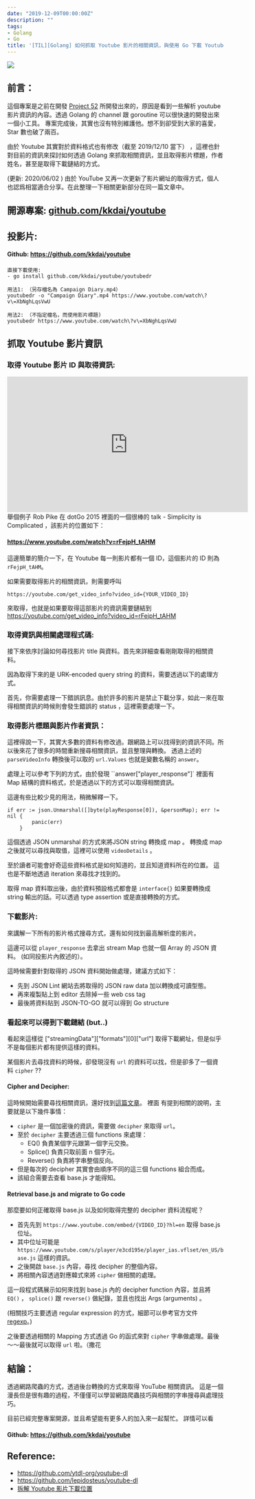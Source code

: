 ```yaml
---
date: "2019-12-09T00:00:00Z"
description: ""
tags:
- Golang
- Go
title: '[TIL][Golang] 如何抓取 Youtube 影片的相關資訊，與使用 Go 下載 Youtube 影片 (2020/06/03 更新) '
---
```


![](../images/2019/1210.jpg)

## 前言：

這個專案是之前在開發 [Project 52](https://github.com/kkdai/project52) 所開發出來的，原因是看到一些解析 youtube 影片資訊的內容。透過 Golang 的 channel 跟 goroutine 可以很快速的開發出來一個小工具。 專案完成後，其實也沒有特別維護他。想不到卻受到大家的喜愛，Star 數也破了兩百。 

由於 Youtube 其實對於資料格式也有修改（截至 2019/12/10 當下） ，這裡也針對目前的資訊來探討如何透過 Golang 來抓取相關資訊，並且取得影片標題，作者姓名，甚至是取得下載鏈結的方式。

(更新: 2020/06/02 ) 由於 YouTube 又再一次更新了影片網址的取得方式，個人也認爲相當適合分享。在此整理一下相關更新部分在同一篇文章中。



## 開源專案: [github.com/kkdai/youtube](github.com/kkdai/youtube )


## 投影片:
<script async class="speakerdeck-embed" data-id="a230f4015f8e402b9b734c10e45a9d1d" data-ratio="1.77777777777778" src="//speakerdeck.com/assets/embed.js"></script>


####  Github: https://github.com/kkdai/youtube

```
直接下載使用:
- go install github.com/kkdai/youtube/youtubedr

用法1: （另存檔名為 Campaign Diary.mp4）
youtubedr -o "Campaign Diary".mp4 https://www.youtube.com/watch\?v\=XbNghLqsVwU

用法2: （不指定檔名，而使用影片標題)
youtubedr https://www.youtube.com/watch\?v\=XbNghLqsVwU
```



## 抓取 Youtube 影片資訊 

### 取得 Youtube 影片 ID 與取得資訊:

<iframe width="560" height="315" src="https://www.youtube.com/embed/rFejpH_tAHM" frameborder="0" allow="accelerometer; autoplay; encrypted-media; gyroscope; picture-in-picture" allowfullscreen></iframe>
舉個例子 Rob Pike 在 dotGo 2015 裡面的一個很棒的 talk -  Simplicity is Complicated ，該影片的位置如下：

#### https://www.youtube.com/watch?v=rFejpH_tAHM

這邊簡單的簡介一下，在 Youtube 每一則影片都有一個 ID，這個影片的 ID 則為 `rFejpH_tAHM`。

如果需要取得影片的相關資訊，則需要呼叫 

```
https://youtube.com/get_video_info?video_id={YOUR_VIDEO_ID}
```

來取得，也就是如果要取得這部影片的資訊需要鏈結到 https://youtube.com/get_video_info?video_id=rFejpH_tAHM



### 取得資訊與相關處理程式碼:

接下來依序討論如何尋找影片 title 與資料。首先來詳細查看剛剛取得的相關資料。

<script src="https://gist.github.com/kkdai/5726aec2ac7ec65b88268239c6019175.js"></script>
 因為取得下來的是 URK-encoded query string 的資料，需要透過以下的處理方式。

<script src="https://gist.github.com/kkdai/58e776a1387d3db2c032492269601d58.js"></script>
首先，你需要處理一下錯誤訊息。由於許多的影片是禁止下載分享，如此一來在取得相關資訊的時候則會發生錯誤的 status ，這裡需要處理一下。



### 取得影片標題與影片作者資訊：

這裡得說一下，其實大多數的資料有修改過。跟網路上可以找得到的資訊不同。所以後來花了很多的時間重新搜尋相關資訊，並且整理與轉換。 透過上述的 `parseVideoInfo` 轉換後可以取的 `url.Values` 也就是變數名稱的 `answer`。

處理上可以參考下列的方式，由於發現 ``answer["player_response"]` 裡面有 Map 結構的資料格式，於是透過以下的方式可以取得相關資訊。

<script src="https://gist.github.com/kkdai/e7ad779a3345485ab4be6ec7eb3240b6.js"></script>
這邊有些比較少見的用法，稍微解釋一下。

```
if err := json.Unmarshal([]byte(playResponse[0]), &personMap); err != nil {
		panic(err)
	}
```

這個透過 JSON unmarshal 的方式來將JSON string 轉換成 map 。 轉換成 map 之後就可以尋找與取值，這裡可以使用 `videoDetails` 。

至於讀者可能會好奇這些資料格式是如何知道的，並且知道資料所在的位置。 這也是不斷地透過 iteration 來尋找才找到的。

取得 map 資料取出後，由於資料預設格式都會是 `interface{}` 如果要轉換成 string 輸出的話。可以透過 type assertion 或是直接轉換的方式。


### 下載影片:

來講解一下所有的影片格式搜尋方式，還有如何找到最高解析度的影片。

<script async class="speakerdeck-embed" data-slide="9" data-id="a230f4015f8e402b9b734c10e45a9d1d" data-ratio="1.77777777777778" src="//speakerdeck.com/assets/embed.js"></script>

這邊可以從 `player_response` 去拿出 stream Map 也就一個 Array 的 JSON 資料。 (如同投影片內敘述的）。

<script async class="speakerdeck-embed" data-slide="10" data-id="a230f4015f8e402b9b734c10e45a9d1d" data-ratio="1.77777777777778" src="//speakerdeck.com/assets/embed.js"></script>

這時候需要針對取得的 JSON 資料開始做處理，建議方式如下：

- 先到 JSON Lint 網站去將取得的 JSON raw data 加以轉換成可讀型態。
- 再來複製貼上到 editor 去除掉一些 web css tag 
- 最後將資料貼到 JSON-TO-GO 就可以得到 Go structure

### 看起來可以得到下載鏈結 (but..)

看起來這樣從 ["streamingData"]["formats"][0]["url"] 取得下載網址，但是似乎不是每個影片都有提供這樣的資料。

<script async class="speakerdeck-embed" data-slide="12" data-id="a230f4015f8e402b9b734c10e45a9d1d" data-ratio="1.77777777777778" src="//speakerdeck.com/assets/embed.js"></script>

某個影片去尋找資料的時候，卻發現沒有 `url` 的資料可以找，但是卻多了一個資料 `cipher` ?? 

#### Cipher and Decipher:

這時候開始需要尋找相關資訊，還好找到[這篇文章](https://stackoverflow.com/questions/60607291/youtube-video-downloader-with-php)。 裡面
有提到相關的說明，主要就是以下幾件事情：

- `cipher` 是一個加密後的資訊，需要做 `decipher` 來取得 `url`。
- 至於 `decipher` 主要透過三個 functions 來處理：
  - EQ() 負責某個字元跟第一個字元交換。
  - Splice() 負責只取前面 n 個字元。
  - Reverse() 負責將字串整個反向。
- 但是每次的 decipher 其實會由順序不同的這三個 functions 組合而成。 
- 該組合需要去查看 base.js 才能得知。

<script async class="speakerdeck-embed" data-slide="16" data-id="a230f4015f8e402b9b734c10e45a9d1d" data-ratio="1.77777777777778" src="//speakerdeck.com/assets/embed.js"></script>

#### Retrieval base.js and migrate to Go code

那麼要如何正確取得 base.js 以及如何取得完整的 decipher 資料流程呢？

- 首先先到 `https://www.youtube.com/embed/{VIDEO_ID}?hl=en` 取得 base.js 位址。
- 其中位址可能是  `https://www.youtube.com/s/player/e3cd195e/player_ias.vflset/en_US/base.js` 這樣的資訊。
- 之後開啟 `base.js` 內容，尋找 decipher 的整個內容。
- 將相關內容透過對應韓式來將 `cipher` 做相關的處理。

<script async class="speakerdeck-embed" data-slide="17" data-id="a230f4015f8e402b9b734c10e45a9d1d" data-ratio="1.77777777777778" src="//speakerdeck.com/assets/embed.js"></script>

這一段程式碼展示如何來找到 base.js 內的 decipher function 內容，並且將 `EQ()` ， `splice()` 跟 `reverse()` 做紀錄，並且也找出 Args (arguments) 。 

(相關技巧主要透過 regular expression 的方式，細節可以參考官方文件 [regexp](https://golang.org/pkg/regexp/)。)

之後要透過相關的 Mapping 方式透過 Go 的函式來對 `cipher` 字串做處理。最後～～最後就可以取得 `url` 啦。（撒花


## 結論：

透過網路爬蟲的方式，透過後台轉換的方式來取得 YouTube 相關資訊。 這是一個漫長但是很有趣的過程，不僅僅可以學習網路爬蟲技巧與相關的字串搜尋與處理技巧。 

目前已經完整專案開源，並且希望能有更多人的加入來一起幫忙。 詳情可以看 

####  Github: https://github.com/kkdai/youtube

## **Reference:**

- https://github.com/ytdl-org/youtube-dl
- https://github.com/lepidosteus/youtube-dl
- [拆解 Youtube 影片下載位置](http://hkgoldenmra.blogspot.tw/2013/05/youtube.html)